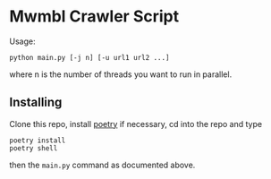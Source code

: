 Mwmbl Crawler Script
====================

Usage:

```
python main.py [-j n] [-u url1 url2 ...]
```

where n is the number of threads you want to run in parallel.

Installing
----------

Clone this repo, install [poetry](https://python-poetry.org/docs/) if necessary, cd into the repo and type

```
poetry install
poetry shell
```

then the `main.py` command as documented above.

